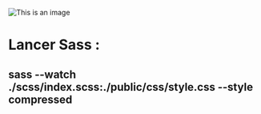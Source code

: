 ![This is an image](https://www.golfdusart.com/wp-content/uploads/2021/04/logo-Fil-Rouge.png)

# Lancer Sass :

## sass --watch ./scss/index.scss:./public/css/style.css --style compressed
